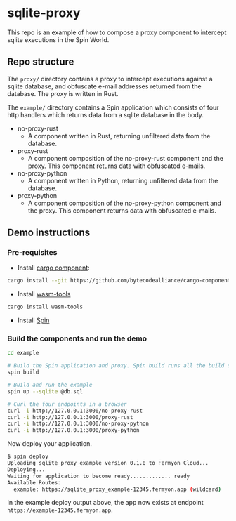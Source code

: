 # sqlite-proxy

This repo is an example of how to compose a proxy component to intercept sqlite executions in the Spin World.

## Repo structure

The `proxy/` directory contains a proxy to intercept executions against a sqlite database, and obfuscate e-mail addresses returned from the database. The proxy is written in Rust.

The `example/` directory contains a Spin application which consists of four http handlers which returns data from a sqlite database in the body.

- no-proxy-rust
  - A component written in Rust, returning unfiltered data from the database.
- proxy-rust
  - A component composition of the no-proxy-rust component and the proxy. This component returns data with obfuscated e-mails.
- no-proxy-python
  - A component written in Python, returning unfiltered data from the database.
- proxy-python
  - A component composition of the no-proxy-python component and the proxy. This component returns data with obfuscated e-mails.

## Demo instructions

### Pre-requisites

- Install [cargo component](https://github.com/bytecodealliance/cargo-component):

```bash
cargo install --git https://github.com/bytecodealliance/cargo-component cargo-component
```

- Install [wasm-tools](https://github.com/bytecodealliance/wasm-tools)

```bash
cargo install wasm-tools
```

- Install [Spin](https://developer.fermyon.com/spin/v2/install)

### Build the components and run the demo

```bash
cd example

# Build the Spin application and proxy. Spin build runs all the build commands to build the four components. Check out the commands in the `spin.toml` file.
spin build

# Build and run the example
spin up --sqlite @db.sql

# Curl the four endpoints in a browser
curl -i http://127.0.0.1:3000/no-proxy-rust
curl -i http://127.0.0.1:3000/proxy-rust
curl -i http://127.0.0.1:3000/no-proxy-python
curl -i http://127.0.0.1:3000/proxy-python
```

Now deploy your application.

```sh
$ spin deploy
Uploading sqlite_proxy_example version 0.1.0 to Fermyon Cloud...
Deploying...
Waiting for application to become ready............. ready
Available Routes:
  example: https://sqlite_proxy_example-12345.fermyon.app (wildcard)
```

In the example deploy output above, the app now exists at endpoint `https://example-12345.fermyon.app`.
